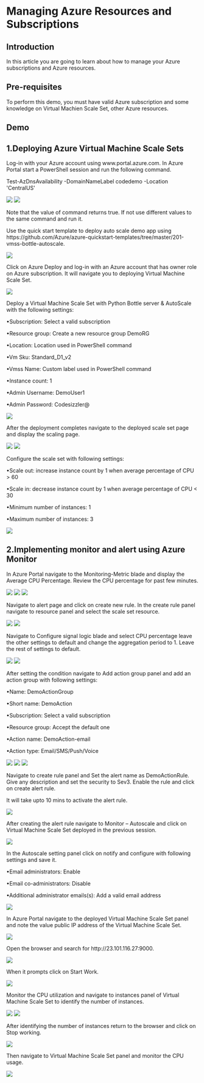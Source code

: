 <h1>Managing Azure Resources and Subscriptions</h1>

<h2>Introduction</h2>
<p>In this article you are going to learn about how to manage your Azure subscriptions and Azure resources.</p>

<h2>Pre-requisites</h2>
<p>To perform this demo, you must have valid Azure subscription and some knowledge on Virtual Machien Scale Set, other Azure resources.</p>

<h2>Demo</h2>

<h2>1.Deploying Azure Virtual Machine Scale Sets</h2>
<p>Log-in with your Azure account using www.portal.azure.com. In Azure Portal start a PowerShell session and run the following command.</p>
	<p>Test-AzDnsAvailability -DomainNameLabel codedemo -Location 'CentralUS'</p>
<img src="https://codesizzlergit.blob.core.windows.net/az300-008/01.jpg"/>
<img src="https://codesizzlergit.blob.core.windows.net/az300-008/02.jpg"/>
<p>Note that the value of command returns true. If not use different values to the same command and run it.
<p>Use the quick start template to deploy auto scale demo app using https://github.com/Azure/azure-quickstart-templates/tree/master/201-vmss-bottle-autoscale.</p>
<img src="https://codesizzlergit.blob.core.windows.net/az300-008/03.jpg"/>
<p>Click on Azure Deploy and log-in with an Azure account that has owner role on Azure subscription. It will navigate you to deploying Virtual Machine Scale Set.</p>
<img src="https://codesizzlergit.blob.core.windows.net/az300-008/04.jpg"/>
<p>Deploy a Virtual Machine Scale Set with Python Bottle server & AutoScale with the following settings:</p>
	<p>•Subscription: Select a valid subscription</p>
	<p>•Resource group: Create a new resource group DemoRG</p>
	<p>•Location: Location used in PowerShell command</p>
	<p>•Vm Sku: Standard_D1_v2</p>
	<p>•Vmss Name: Custom label used in PowerShell command</p>
	<p>•Instance count: 1</p>
	<p>•Admin Username: DemoUser1</p>
	<p>•Admin Password: Codesizzler@</p>
<img src="https://codesizzlergit.blob.core.windows.net/az300-008/05.jpg"/>
<p>After the deployment completes navigate to the deployed scale set page and display the scaling page.</p>
<img src="https://codesizzlergit.blob.core.windows.net/az300-008/06.jpg"/>
<img src="https://codesizzlergit.blob.core.windows.net/az300-008/07.jpg"/>
<p>Configure the scale set with following settings:</p>
	<p>•Scale out: increase instance count by 1 when average percentage of CPU > 60</p>
	<p>•Scale in: decrease instance count by 1 when average percentage of CPU < 30</p>
	<p>•Minimum number of instances: 1</p>
	<p>•Maximum number of instances: 3</p>
<img src="https://codesizzlergit.blob.core.windows.net/az300-008/08.jpg"/>

<h2>2.Implementing monitor and alert using Azure Monitor</h2>
<p>In Azure Portal navigate to the Monitoring-Metric blade and display the Average CPU Percentage. Review the CPU percentage for past few minutes.</p>
<img src="https://codesizzlergit.blob.core.windows.net/az300-008/09.jpg"/>
<img src="https://codesizzlergit.blob.core.windows.net/az300-008/10.jpg"/>
<img src="https://codesizzlergit.blob.core.windows.net/az300-008/11.jpg"/>
<p>Navigate to alert page and click on create new rule. In the create rule panel navigate to resource panel and select the scale set resource.</p>
<img src="https://codesizzlergit.blob.core.windows.net/az300-008/12.jpg"/>
<img src="https://codesizzlergit.blob.core.windows.net/az300-008/13.jpg"/>
<p>Navigate to Configure signal logic blade and select CPU percentage leave the other settings to default and change the aggregation period to 1. Leave the rest of settings to default.</p>
<img src="https://codesizzlergit.blob.core.windows.net/az300-008/14.jpg"/>
<img src="https://codesizzlergit.blob.core.windows.net/az300-008/15.jpg"/>
<p>After setting the condition navigate to Add action group panel and add an action group with following settings:</p>
	<p>•Name: DemoActionGroup</p>
	<p>•Short name: DemoAction</p>
	<p>•Subscription: Select a valid subscription</p>
	<p>•Resource group: Accept the default one</p>
	<p>•Action name: DemoAction-email</p>
	<p>•Action type: Email/SMS/Push/Voice</p>
<img src="https://codesizzlergit.blob.core.windows.net/az300-008/16.jpg"/>
<img src="https://codesizzlergit.blob.core.windows.net/az300-008/17.jpg"/>
<img src="https://codesizzlergit.blob.core.windows.net/az300-008/18.jpg"/>
<p>Navigate to create rule panel and Set the alert name as DemoActionRule. Give any description and set the security to Sev3. Enable the rule and click on create alert rule.</p>
<p>It will take upto 10 mins to activate the alert rule.</p>
<img src="https://codesizzlergit.blob.core.windows.net/az300-008/19.jpg"/>
<p>After creating the alert rule navigate to Monitor – Autoscale and click on Virtual Machine Scale Set deployed in the previous session.</p>
<img src="https://codesizzlergit.blob.core.windows.net/az300-008/20.jpg"/>
<p>In the Autoscale setting panel click on notify and configure with following settings and save it.</p>
	<p>•Email administrators: Enable</p>
	<p>•Email co-administrators: Disable</p>
	<p>•Additional administrator emails(s): Add a valid email address</p>
<img src="https://codesizzlergit.blob.core.windows.net/az300-008/21.jpg"/>
<p>In Azure Portal navigate to the deployed Virtual Machine Scale Set panel and note the value public IP address of the Virtual Machine Scale Set.</p>
<img src="https://codesizzlergit.blob.core.windows.net/az300-008/22.jpg"/>
<p>Open the browser and search for http://23.101.116.27:9000.</p>
<img src="https://codesizzlergit.blob.core.windows.net/az300-008/23.jpg"/>
<p>When it prompts click on Start Work.</p>
<img src="https://codesizzlergit.blob.core.windows.net/az300-008/24.jpg"/>
<p>Monitor the CPU utilization and navigate to instances panel of Virtual Machine Scale Set to identify the number of instances.</p>
<img src="https://codesizzlergit.blob.core.windows.net/az300-008/25.jpg"/>
<img src="https://codesizzlergit.blob.core.windows.net/az300-008/26.jpg"/>
<p>After identifying the number of instances return to the browser and click on Stop working.</p>
<img src="https://codesizzlergit.blob.core.windows.net/az300-008/27.jpg"/>
<p>Then navigate to Virtual Machine Scale Set panel and monitor the CPU usage.</p>
<img src="https://codesizzlergit.blob.core.windows.net/az300-008/28.jpg"/>
